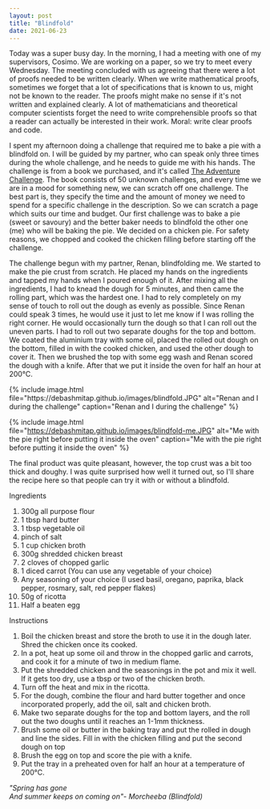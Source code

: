```yaml
---
layout: post
title: "Blindfold"
date: 2021-06-23
---
```


Today was a super busy day. In the morning, I had a meeting with one of my supervisors, Cosimo. We are working on a paper, so we try to meet every Wednesday. The meeting concluded with us agreeing that there were a lot of proofs needed to be written clearly. When we write mathematical proofs, sometimes we forget that a lot of specifications that is known to us, might not be known to the reader. The proofs might make no sense if it's not written and explained clearly. A lot of mathematicians and theoretical computer scientists forget the need to write comprehensible proofs so that a reader can actually be interested in their work. Moral: write clear proofs and code.

I spent my afternoon doing a challenge that required me to bake a pie with a blindfold on. I will be guided by my partner, who can speak only three times during the whole challenge, and he needs to guide me with his hands. The challenge is from a book we purchased, and it's called <a href="https://www.theadventurechallenge.com">The Adventure Challenge</a>. The book consists of 50 unknown challenges, and every time we are in a mood for something new, we can scratch off one challenge. The best part is, they specify the time and the amount of money we need to spend for a specific challenge in the description. So we can scratch a page which suits our time and budget. Our first challenge was to bake a pie (sweet or savoury) and the better baker needs to blindfold the other one (me) who will be baking the pie. We decided on a chicken pie. For safety reasons, we chopped and cooked the chicken filling before starting off the challenge. 

The challenge begun with my partner, Renan, blindfolding me. We started to make the pie crust from scratch. He placed my hands on the ingredients and tapped my hands when I poured enough of it. After mixing all the ingredients, I had to knead the dough for 5 minutes, and then came the rolling part, which was the hardest one. I had to rely completely on my sense of touch to roll out the dough as evenly as possible. Since Renan could speak 3 times, he would use it just to let me know if I was rolling the right corner. He would occasionally turn the dough so that I can roll out the uneven parts. I had to roll out two separate doughs for the top and bottom. We coated the aluminium tray with some oil, placed the rolled out dough on the bottom, filled in with the cooked chicken, and used the other dough to cover it. Then we brushed the top with some egg wash and Renan scored the dough with a knife. After that we put it inside the oven for half an hour at 200&deg;C.

<p float="left">
  {% 
  include image.html 
  file="https://debashmitap.github.io/images/blindfold.JPG" 
  alt="Renan and I during the challenge" 
  caption="Renan and I during the challenge" 
  %}


  {% 
  include image.html 
  file="https://debashmitap.github.io/images/blindfold-me.JPG" 
  alt="Me with the pie right before putting it inside the oven" 
  caption="Me with the pie right before putting it inside the oven" 
  %}
 </p>
  

The final product was quite pleasant, however, the top crust was a bit too thick and doughy. I was quite surprised how well it turned out, so I'll share the recipe here so that people can try it with or without a blindfold.

Ingredients

1. 300g all purpose flour
2. 1 tbsp hard butter
3. 1 tbsp vegetable oil
4. pinch of salt
5. 1 cup chicken broth
6. 300g shredded chicken breast
7. 2 cloves of chopped garlic
8. 1 diced carrot (You can use any vegetable of your choice)
9. Any seasoning of your choice (I used basil, oregano, paprika, black pepper, rosmary, salt, red pepper flakes)
10. 50g of ricotta
11. Half a beaten egg

Instructions

1. Boil the chicken breast and store the broth to use it in the dough later. Shred the chicken once its cooked.
2. In a pot, heat up some oil and throw in the chopped garlic and carrots, and cook it for a minute of two in medium flame.
3. Put the shredded chicken and the seasonings in the pot and mix it well. If it gets too dry, use a tbsp or two of the chicken broth. 
4. Turn off the heat and mix in the ricotta.
5. For the dough, combine the flour and hard butter together and once incorporated properly, add the oil, salt and chicken broth. 
6. Make two separate doughs for the top and bottom layers, and the roll out the two doughs until it reaches an 1-1mm thickness.
7. Brush some oil or butter in the baking tray and put the rolled in dough and line the sides. Fill in with the chicken filling and put the second dough on top
8. Brush the egg on top and score the pie with a knife.
9. Put the tray in a preheated oven for half an hour at a temperature of 200&deg;C.

*"Spring has gone*<br/>
*And summer keeps on coming on"- Morcheeba (Blindfold)*
